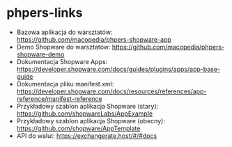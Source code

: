 # phpers-links

- Bazowa aplikacja do warsztatów: https://github.com/macopedia/phpers-shopware-app
- Demo Shopware do warsztatów: https://github.com/macopedia/phpers-shopware-demo 
- Dokumentacja Shopware Apps: https://developer.shopware.com/docs/guides/plugins/apps/app-base-guide
- Dokumentacja pliku manifest.xml: https://developer.shopware.com/docs/resources/references/app-reference/manifest-reference 
- Przykładowy szablon aplikacja Shopware (stary): https://github.com/shopwareLabs/AppExample 
- Przykładowy szablon aplikacja Shopware (obecny): https://github.com/shopware/AppTemplate 
- API do walut: https://exchangerate.host/#/#docs 
